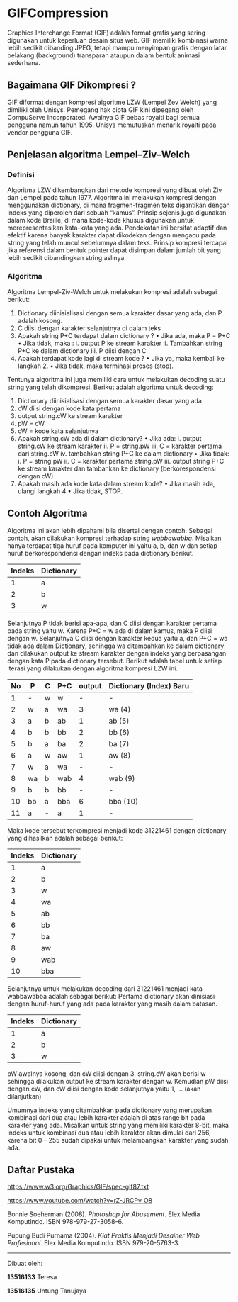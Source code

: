 # GIFCompression
Graphics Interchange Format (GIF) adalah format grafis yang sering digunakan untuk keperluan desain situs web. GIF memiliki kombinasi warna lebih sedikit dibanding JPEG, tetapi mampu menyimpan grafis dengan latar belakang (background) transparan ataupun dalam bentuk animasi sederhana.

## Bagaimana GIF Dikompresi ?
GIF diformat dengan kompresi algoritme LZW (Lempel Zev Welch) yang dimiliki oleh Unisys. Pemegang hak cipta GIF kini dipegang oleh CompuServe Incorporated. Awalnya GIF bebas royalti bagi semua pengguna namun tahun 1995. Unisys memutuskan menarik royalti pada vendor pengguna GIF.

## Penjelasan algoritma Lempel–Ziv–Welch
### Definisi
Algoritma LZW dikembangkan dari metode kompresi yang dibuat oleh Ziv dan Lempel pada tahun 1977. Algoritma ini melakukan kompresi dengan menggunakan dictionary, di mana fragmen-fragmen teks digantikan dengan indeks yang diperoleh dari sebuah “kamus”. Prinsip sejenis juga digunakan dalam kode Braille, di mana kode-kode khusus digunakan untuk merepresentasikan kata-kata yang ada. Pendekatan ini bersifat adaptif dan efektif karena banyak karakter dapat dikodekan dengan mengacu pada string yang telah muncul sebelumnya dalam teks. Prinsip kompresi tercapai jika referensi dalam bentuk pointer dapat disimpan dalam jumlah bit yang lebih sedikit dibandingkan string aslinya.

### Algoritma
Algoritma Lempel-Ziv-Welch untuk melakukan kompresi adalah sebagai berikut:

1. Dictionary diinisialisasi dengan semua karakter dasar yang ada, dan P adalah kosong. 
2. C diisi dengan karakter selanjutnya di dalam teks
3. Apakah string P+C terdapat dalam dictionary ?
  •	Jika ada, maka P = P+C
  •	Jika tidak, maka :
    i. output P ke stream karakter
    ii. Tambahkan string P+C ke dalam dictionary
    iii. P diisi dengan C
4. Apakah terdapat kode lagi di stream kode ?
  •	Jika ya, maka kembali ke langkah 2.
  •	Jika tidak, maka terminasi proses (stop).

Tentunya algoritma ini juga memiliki cara untuk melakukan decoding suatu string yang telah dikompresi. Berikut adalah algoritma untuk decoding:

1. Dictionary diinisialisasi dengan semua karakter dasar yang ada
2. cW diisi dengan kode kata pertama
3. output string.cW ke stream karakter
4. pW = cW
5. cW = kode kata selanjutnya
6. Apakah string.cW ada di dalam dictionary?
  • Jika ada:
    i. output string.cW ke stream karakter
    ii. P = string.pW
    iii. C = karakter pertama dari string.cW
    iv. tambahkan string P+C ke dalam dictionary
  • Jika tidak:
    i. P = string.pW
    ii. C = karakter pertama string.pW
    iii. output string P+C ke stream karakter dan tambahkan ke dictionary (berkorespondensi dengan cW)
7. Apakah masih ada kode kata dalam stream kode?
  • Jika masih ada, ulangi langkah 4
  • Jika tidak, STOP.

## Contoh Algoritma
Algoritma ini akan lebih dipahami bila disertai dengan contoh. Sebagai contoh, akan dilakukan kompresi terhadap string *wabbawabba*. Misalkan hanya terdapat tiga huruf pada komputer ini yaitu a, b, dan w dan setiap huruf berkorespondensi dengan indeks pada dictionary berikut.

Indeks | Dictionary
-------|-----------
1 | a
2 | b
3 | w

Selanjutnya P tidak berisi apa-apa, dan C diisi dengan karakter pertama pada string yaitu w. Karena P+C = w ada di dalam kamus, maka P diisi dengan w. Selanjutnya C diisi dengan karakter kedua yaitu a, dan P+C = wa tidak ada dalam Dictionary, sehingga wa ditambahkan ke dalam dictionary dan dilakukan output ke stream karakter dengan indeks yang berpasangan dengan kata P pada dictionary tersebut. Berikut adalah tabel untuk setiap iterasi yang dilakukan dengan algoritma kompresi LZW ini.

No | P | C | P+C | output | Dictionary (Index) Baru
---|---|---|-----|--------|------------------------
1 | - | w | w | - | -
2 | w | a | wa | 3 | wa (4)
3 | a | b | ab | 1 | ab (5)
4 | b | b | bb | 2 | bb (6)
5 | b | a | ba | 2 | ba (7)
6 | a | w | aw | 1 | aw (8)
7 | w | a | wa | - | -
8 | wa | b | wab | 4 | wab (9)
9 | b | b | bb | - | -
10 | bb | a | bba | 6 | bba (10)
11 | a | - | a | 1 | -

Maka kode tersebut terkompresi menjadi kode 31221461 dengan dictionary yang dihasilkan adalah sebagai berikut:

Indeks | Dictionary
-------|-----------
1 | a
2 | b
3 | w
4 | wa
5 | ab
6 | bb
7 | ba
8 | aw
9 | wab
10 | bba

Selanjutnya untuk melakukan decoding dari 31221461 menjadi kata wabbawabba adalah sebagai berikut:
Pertama dictionary akan dinisiasi dengan huruf-huruf yang ada pada karakter yang masih dalam batasan.

Indeks | Dictionary
-------|-----------
1 | a
2 | b
3 | w

pW awalnya kosong, dan cW diisi dengan 3. string.cW akan berisi w sehingga dilakukan output ke stream karakter dengan w. Kemudian pW diisi dengan cW, dan cW diisi dengan kode selanjutnya yaitu 1, ... (akan dilanjutkan)

Umumnya indeks yang ditambahkan pada dictionary yang merupakan kombinasi dari dua atau lebih karakter adalah di atas range bit pada karakter yang ada. Misalkan untuk string yang memiliki karakter 8-bit, maka indeks untuk kombinasi dua atau lebih karakter akan dimulai dari 256, karena bit 0 – 255 sudah dipakai untuk melambangkan karakter yang sudah ada.

## Daftar Pustaka
https://www.w3.org/Graphics/GIF/spec-gif87.txt

https://www.youtube.com/watch?v=rZ-JRCPv_O8

Bonnie Soeherman (2008). *Photoshop for Abusement*. Elex Media Komputindo. ISBN 978-979-27-3058-6.

Pupung Budi Purnama (2004). *Kiat Praktis Menjadi Desainer Web Profesional*. Elex Media Komputindo. ISBN 979-20-5763-3.

-------
Dibuat oleh:

**13516133** Teresa

**13516135** Untung Tanujaya
